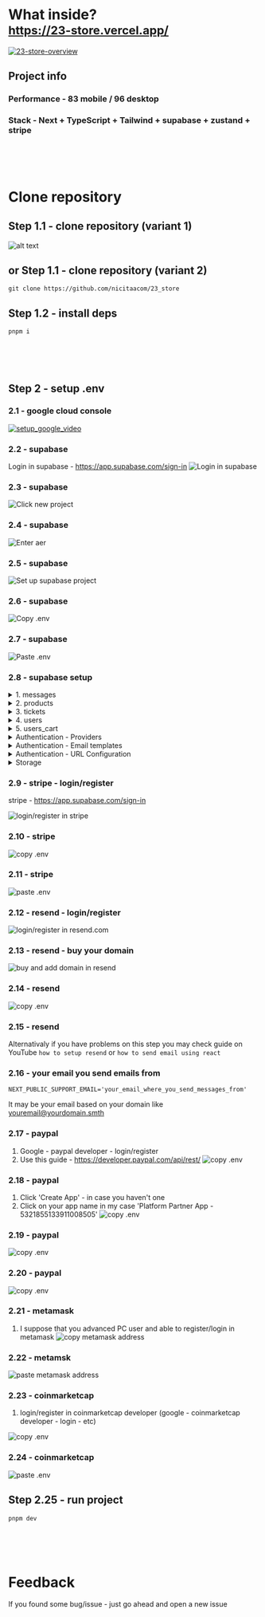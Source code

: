 # What inside? <br/> <sub> https://23-store.vercel.app/</sub>

[![23-store-overview](https://i.imgur.com/F9FiGHK.jpg)](https://streamable.com/1zdhl7)

## Project info

### Performance - 83 mobile / 96 desktop

### Stack - Next + TypeScript + Tailwind + supabase + zustand + stripe

<br/>
<br/>
<br/>

# Clone repository

## Step 1.1 - clone repository (variant 1)

![alt text](https://i.imgur.com/9KSgjaN.png)

## or Step 1.1 - clone repository (variant 2)

```
git clone https://github.com/nicitaacom/23_store
```

## Step 1.2 - install deps

```
pnpm i
```

<br/>
<br/>
<br/>

## Step 2 - setup .env

### 2.1 - google cloud console

[![setup_google_video](https://i.imgur.com/s8F1YYA.png)](https://streamable.com/blib2f)

### 2.2 - supabase

Login in supabase - https://app.supabase.com/sign-in
![Login in supabase](https://i.imgur.com/zxJFahy.png)

### 2.3 - supabase

![Click new project](https://i.imgur.com/9YZGJ8j.png)

### 2.4 - supabase

![Enter aer](https://i.imgur.com/zxJFahy.png)

### 2.5 - supabase

![Set up supabase project](https://i.imgur.com/0xIb866.png)

### 2.6 - supabase

![Copy .env](https://i.imgur.com/Rh6rHtg.png)

### 2.7 - supabase

![Paste .env](https://i.imgur.com/KI7jpAR.png)

### 2.8 - supabase setup

<details>
<summary>1. messages</summary>

```sql
create table
  public.messages (
    id uuid not null default gen_random_uuid (),
    created_at timestamp with time zone not null default now(),
    ticket_id text not null,
    sender_id text not null,
    sender_username text not null,
    body text not null,
    images text[] null,
    seen boolean not null default false,
    sender_avatar_url text null,
    constraint messages_pkey primary key (id),
    constraint messages_ticket_id_fkey foreign key (ticket_id) references tickets (id)
  ) tablespace pg_default;
```

Allow select for SUPPORT and ADMIN roles

```sql
((( SELECT users.role
   FROM users
  WHERE (users.id = auth.uid())) = 'SUPPORT'::text) OR (( SELECT users.role
   FROM users
  WHERE (users.id = auth.uid())) = 'ADMIN'::text))
```

</details>

<details>
<summary>2. products</summary>

```sql
create table
  public.products (
    price_id character varying not null,
    title character varying not null,
    sub_title character varying not null,
    price numeric not null,
    img_url character varying[] not null,
    on_stock integer not null,
    owner_id uuid not null,
    id character varying not null,
    constraint products_pkey primary key (price_id, owner_id, id),
    constraint products_owner_id_fkey foreign key (owner_id) references auth.users (id) on update cascade on delete cascade
  ) tablespace pg_default;
```

**Allow delete for owner_id**

```sql
(owner_id = auth.uid())
```

**insert for authenticated users**

Target roles - authenticated

```sql
true
```

**select for all users**

```sql
true
```

**update for product owners**

```sql
(owner_id = auth.uid())
```

</details>

<details>
<summary>3. tickets</summary>

```sql
create table
  public.tickets (
    created_at timestamp with time zone not null default now(),
    is_open boolean not null default true,
    owner_username text not null,
    owner_id text not null,
    id text not null,
    last_message_body text not null default ''::text,
    owner_avatar_url text null,
    rate integer null,
    constraint tickets_pkey primary key (id)
  ) tablespace pg_default;
```

**allow close ticket for SUPPORT and ADMIN roles**

```sql
((( SELECT users.role
   FROM users
  WHERE (users.id = auth.uid())) = 'SUPPORT'::text) OR (( SELECT users.role
   FROM users
  WHERE (users.id = auth.uid())) = 'ADMIN'::text))
```

**allow select for SUPPORT and ADMIN**

```sql
((( SELECT users.role
   FROM users
  WHERE (users.id = auth.uid())) = 'SUPPORT'::text) OR (( SELECT users.role
   FROM users
  WHERE (users.id = auth.uid())) = 'ADMIN'::text))
```

</details>

<details>
<summary>4. users</summary>

```sql
create table
  public.users (
    id uuid not null,
    created_at timestamp with time zone not null default now(),
    username text not null,
    email text not null,
    avatar_url text null,
    role text not null default 'USER'::text,
    email_confirmed_at timestamp with time zone null,
    providers text[] null default '{}'::text[],
    constraint users_pkey primary key (id),
    constraint users_id_fkey foreign key (id) references auth.users (id) on update cascade on delete cascade
  ) tablespace pg_default;
```

**allow select for users based on their ids**

```sql
(id = auth.uid())
```

</details>

<details>
<summary>5. users_cart</summary>

```sql
create table
  public.users_cart (
    id uuid not null,
    created_at timestamp with time zone not null default now(),
    cart_products jsonb not null default '{}'::jsonb,
    constraint users_cart1_pkey primary key (id),
    constraint users_cart_id_fkey foreign key (id) references auth.users (id) on update cascade on delete cascade
  ) tablespace pg_default;
```

**allow select based on their id**

```sql
(id = auth.uid())
```

**allow user to update their carts**

```sql
(id = auth.uid())
```

</details>

<details>
<summary>Authentication - Providers</summary>

Email - enabled

- Confirm email - ON
- Secure email change - ON
- Secure password change - OFF
- Mailer OTP Expiration - 86400
- Min password length - 6

Google - enabled

- Client ID (for OAuth) - `paste from .env`
- Client Secret (for OAuth) - `paste from .env`

Twitter - enabled

API key - `paste from .env`
API Secret Key - `paste from .env`

</details>

<details>
<summary>Authentication - Email templates</summary>

Adjust another emails for `Invite user` `Magic link` `Change email address` `Reset password` if needed

Confirm signup

```html
<table style="max-width: 640px; width: 100%;background-color:rgb(32,32,32)" align="center">
  <table style="min-width:100%;margin:0rem;padding:1rem 0rem;text-align:center">
    <tbody>
      <tr>
        <td></td>
      </tr>
    </tbody>
  </table>

  <tr>
    <td style="text-align:center">
      <img src="https://i.imgur.com/KmMEBux.png" alt="" style="width: 40%;" />
    </td>
  </tr>
  <tr>
    <td style="font-weight: bold; text-align:center;font-size: 18px; color: #666666; padding: 10px 0;">
      Verify your email on 23_store
    </td>
  </tr>
  <tr>
    <td style="text-align: center;">
      <a
        href="{{ .ConfirmationURL }}"
        style="display: inline-block; background-color: #4CAF50; color: #1f1f1f; padding: 10px 20px; text-align: center; text-decoration: none; border-radius: 4px; cursor: pointer; font-weight: bold;">
        Verify email
      </a>
    </td>
  </tr>

  <table style="border-top:1px solid #999999;min-width:100%;margin:1rem 0rem;padding:1rem 0rem;text-align:center">
    <tbody>
      <tr>
        <td>
          <a
            href="http://localhost:8000/support"
            style="color:rgb(64,125,237);text-decoration:none;margin:0px;font-size:0.875rem;line-height:1.25rem;text-align:center;margin-right:1rem"
            target="_blank"
            data-saferedirecturl="https://www.google.com/url?q=http://localhost:8000/support&amp;source=gmail&amp;ust=1696683582414000&amp;usg=AOvVaw1cLGx1tiGtSp3MUWJAOiih"
            >Support</a
          >
          <a
            href="http://localhost:8000/feedback"
            style="color:rgb(64,125,237);text-decoration:none;margin:0px;font-size:0.875rem;line-height:1.25rem;text-align:center;margin-right:1rem"
            target="_blank"
            data-saferedirecturl="https://www.google.com/url?q=http://localhost:8000/feedback&amp;source=gmail&amp;ust=1696683582414000&amp;usg=AOvVaw2J2syDW1hX-6J6kkisMOBZ"
            >Feedback</a
          >
        </td>
      </tr>
    </tbody>
  </table>
</table>
```

</details>

<details>
<summary>Authentication - URL Configuration</summary>

Site URL - https://23-store.vercel.app<br/>

Redirect URLs: (note that its better to don't use \*\* - use path without \*\* instead)

```md
http://localhost:3023/\*\* (I hate prettier)

https://23-store.vercel.app/auth/callback/credentials

https://23-store.vercel.app/?modal=AuthModal&variant=resetPassword&code=**

https://23-store.vercel.app/error?error_description=**

https://23-store.vercel.app/auth/completed?code=**

https://23-store.vercel.app/**

https://23-store.vercel.app/auth/callback/oauth?provider=**
```

</details>

<details>

<summary>Storage</summary>

1. Create new bucked called 'public' and make 'public bucket' - ON

2. Create RLS policy for that bucket

Allow select and instert for all users

```sql
(bucket_id = 'public'::text)
```

I noticed only here that only authenticated users may instert
so you may adjust this RLS policy if you want

</details>

### 2.9 - stripe - login/register

stripe - https://app.supabase.com/sign-in

![login/register in stripe](https://i.imgur.com/D7OZC93.png)

### 2.10 - stripe

![copy .env](https://i.imgur.com/1BgzWI2.png)

### 2.11 - stripe

![paste .env](https://i.imgur.com/LPiFK31.png)

### 2.12 - resend - login/register

![login/register in resend.com](https://i.imgur.com/reEKSuH.png)

### 2.13 - resend - buy your domain

![buy and add domain in resend](https://i.imgur.com/DAAQgbN.png)

### 2.14 - resend

![copy .env](https://i.imgur.com/gFqtYtU.png)

### 2.15 - resend

Alternativaly if you have problems on this step you may check guide on YouTube
`how to setup resend` or `how to send email using react`

### 2.16 - your email you send emails from

`NEXT_PUBLIC_SUPPORT_EMAIL='your_email_where_you_send_messages_from'`

It may be your email based on your domain like youremail@yourdomain.smth

### 2.17 - paypal

1. Google - paypal developer - login/register
2. Use this guide - https://developer.paypal.com/api/rest/
   ![copy .env](https://i.imgur.com/8G5BXuq.png)

### 2.18 - paypal

1. Click 'Create App' - in case you haven't one
2. Click on your app name in my case 'Platform Partner App - 5321855133911008505'
   ![copy .env](https://i.imgur.com/ojdT3vb.png)

### 2.19 - paypal

![copy .env](https://i.imgur.com/BLvt8O1.png)

### 2.20 - paypal

![copy .env](https://i.imgur.com/3b0Shg7.png)

### 2.21 - metamask

1. I suppose that you advanced PC user and able to register/login in metamask
   ![copy metamask address](https://i.imgur.com/l9nTHB6.png)

### 2.22 - metamsk

![paste metamask address](https://i.imgur.com/r5Xai6j.png)

### 2.23 - coinmarketcap

1. login/register in coinmarketcap developer (google - coinmarketcap developer - login - etc)

![copy .env](https://i.imgur.com/w2aTQki.png)

### 2.24 - coinmarketcap

![paste .env](https://i.imgur.com/i5n4wDH.png)

## Step 2.25 - run project

```
pnpm dev
```

<br/>
<br/>
<br/>

# Feedback

If you found some bug/issue - just go ahead and open a new issue
